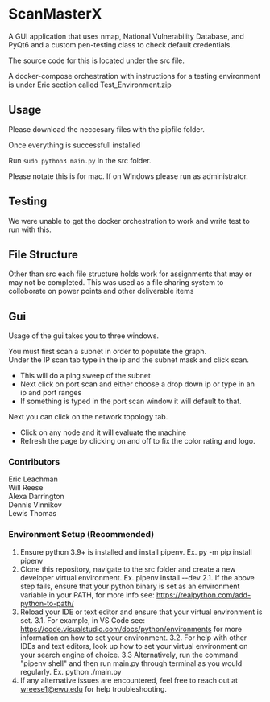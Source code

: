 # ScanMasterX

A GUI application that uses nmap, National Vulnerability Database, and PyQt6 and a custom pen-testing class to check default credentials. 

The source code for this is located under the src file.

A docker-compose orchestration with instructions for a testing environment is under Eric section called Test_Environment.zip

## Usage

Please download the neccesary files with the pipfile folder.

Once everything is successfull installed

Run `sudo python3 main.py` in the src folder.

Please notate this is for mac. If on Windows please run as administrator.

## Testing

We were unable to get the docker orchestration to work and write test to run with this. 

## File Structure

Other than src each file structure holds work for assignments that may or may not be completed. This was used as a file sharing system to colloborate on power points and other deliverable items

## Gui  

Usage of the gui takes you to three windows.

You must first scan a subnet in order to populate the graph.  
Under the IP scan tab type in the ip and the subnet mask and click scan.  

*  This will do a ping sweep of the subnet
*  Next click on port scan and either choose a drop down ip or type in an ip and port ranges
  * If something is typed in the port scan window it will default to that.

Next you can click on the network topology tab.

* Click on any node and it will evaluate the machine
* Refresh the page by clicking on and off to fix the color rating and logo.
  
### Contributors

Eric Leachman   
Will Reese  
Alexa Darrington  
Dennis Vinnikov  
Lewis Thomas

### Environment Setup (Recommended)

1. Ensure python 3.9+ is installed and install pipenv. Ex. py -m pip install pipenv
2. Clone this repository, navigate to the src folder and create a new developer virtual environment. Ex. pipenv install --dev
      2.1. If the above step fails, ensure that your python binary is set as an environment variable in your PATH, for more info see: https://realpython.com/add-python-to-path/
3. Reload your IDE or text editor and ensure that your virtual environment is set.
      3.1. For example, in VS Code see: https://code.visualstudio.com/docs/python/environments for more information on how to set your environment.
      3.2. For help with other IDEs and text editors, look up how to set your virtual environment on your search engine of choice.
      3.3 Alternatively, run the command "pipenv shell" and then run main.py through terminal as you would regularly. Ex. python ./main.py
4. If any alternative issues are encountered, feel free to reach out at wreese1@ewu.edu for help troubleshooting.
